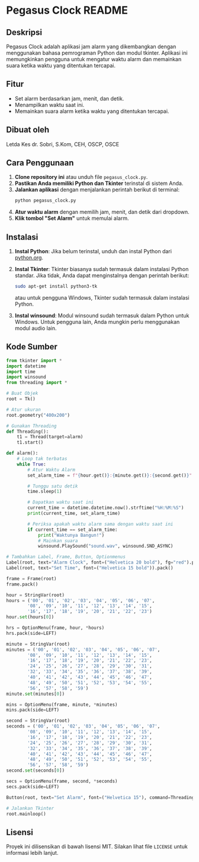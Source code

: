 
# Pegasus Clock README

## Deskripsi
Pegasus Clock adalah aplikasi jam alarm yang dikembangkan dengan menggunakan bahasa pemrograman Python dan modul tkinter. Aplikasi ini memungkinkan pengguna untuk mengatur waktu alarm dan memainkan suara ketika waktu yang ditentukan tercapai.

## Fitur
- Set alarm berdasarkan jam, menit, dan detik.
- Menampilkan waktu saat ini.
- Memainkan suara alarm ketika waktu yang ditentukan tercapai.

## Dibuat oleh
Letda Kes dr. Sobri, S.Kom, CEH, OSCP, OSCE

## Cara Penggunaan
1. **Clone repository ini** atau unduh file `pegasus_clock.py`.
2. **Pastikan Anda memiliki Python dan Tkinter** terinstal di sistem Anda.
3. **Jalankan aplikasi** dengan menjalankan perintah berikut di terminal:
   ```bash
   python pegasus_clock.py
   ```
4. **Atur waktu alarm** dengan memilih jam, menit, dan detik dari dropdown.
5. **Klik tombol "Set Alarm"** untuk memulai alarm.

## Instalasi
1. **Instal Python**: Jika belum terinstal, unduh dan instal Python dari [python.org](https://www.python.org/).
2. **Instal Tkinter**: Tkinter biasanya sudah termasuk dalam instalasi Python standar. Jika tidak, Anda dapat menginstalnya dengan perintah berikut:
   ```bash
   sudo apt-get install python3-tk
   ```
   atau untuk pengguna Windows, Tkinter sudah termasuk dalam instalasi Python.

3. **Instal winsound**: Modul winsound sudah termasuk dalam Python untuk Windows. Untuk pengguna lain, Anda mungkin perlu menggunakan modul audio lain.

## Kode Sumber
```python
from tkinter import *
import datetime
import time
import winsound
from threading import *

# Buat Objek
root = Tk()

# Atur ukuran
root.geometry("400x200")

# Gunakan Threading
def Threading():
    t1 = Thread(target=alarm)
    t1.start()

def alarm():
    # Loop tak terbatas
    while True:
        # Atur Waktu Alarm
        set_alarm_time = f"{hour.get()}:{minute.get()}:{second.get()}"

        # Tunggu satu detik
        time.sleep(1)

        # Dapatkan waktu saat ini
        current_time = datetime.datetime.now().strftime("%H:%M:%S")
        print(current_time, set_alarm_time)

        # Periksa apakah waktu alarm sama dengan waktu saat ini
        if current_time == set_alarm_time:
            print("Waktunya Bangun!")
            # Mainkan suara
            winsound.PlaySound("sound.wav", winsound.SND_ASYNC)

# Tambahkan Label, Frame, Button, Optionmenus
Label(root, text="Alarm Clock", font=("Helvetica 20 bold"), fg="red").pack(pady=10)
Label(root, text="Set Time", font=("Helvetica 15 bold")).pack()

frame = Frame(root)
frame.pack()

hour = StringVar(root)
hours = ('00', '01', '02', '03', '04', '05', '06', '07',
        '08', '09', '10', '11', '12', '13', '14', '15',
        '16', '17', '18', '19', '20', '21', '22', '23')
hour.set(hours[0])

hrs = OptionMenu(frame, hour, *hours)
hrs.pack(side=LEFT)

minute = StringVar(root)
minutes = ('00', '01', '02', '03', '04', '05', '06', '07',
        '08', '09', '10', '11', '12', '13', '14', '15',
        '16', '17', '18', '19', '20', '21', '22', '23',
        '24', '25', '26', '27', '28', '29', '30', '31',
        '32', '33', '34', '35', '36', '37', '38', '39',
        '40', '41', '42', '43', '44', '45', '46', '47',
        '48', '49', '50', '51', '52', '53', '54', '55',
        '56', '57', '58', '59')
minute.set(minutes[0])

mins = OptionMenu(frame, minute, *minutes)
mins.pack(side=LEFT)

second = StringVar(root)
seconds = ('00', '01', '02', '03', '04', '05', '06', '07',
        '08', '09', '10', '11', '12', '13', '14', '15',
        '16', '17', '18', '19', '20', '21', '22', '23',
        '24', '25', '26', '27', '28', '29', '30', '31',
        '32', '33', '34', '35', '36', '37', '38', '39',
        '40', '41', '42', '43', '44', '45', '46', '47',
        '48', '49', '50', '51', '52', '53', '54', '55',
        '56', '57', '58', '59')
second.set(seconds[0])

secs = OptionMenu(frame, second, *seconds)
secs.pack(side=LEFT)

Button(root, text="Set Alarm", font=("Helvetica 15"), command=Threading).pack(pady=20)

# Jalankan Tkinter
root.mainloop()
```

## Lisensi
Proyek ini dilisensikan di bawah lisensi MIT. Silakan lihat file `LICENSE` untuk informasi lebih lanjut.
